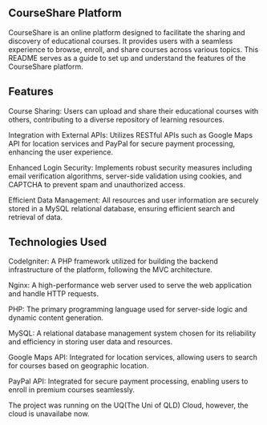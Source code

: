 ## CourseShare Platform

CourseShare is an online platform designed to facilitate the sharing and discovery of educational courses. It provides users with a seamless experience to browse, enroll, and share courses across various topics. This README serves as a guide to set up and understand the features of the CourseShare platform.

## Features

Course Sharing: Users can upload and share their educational courses with others, contributing to a diverse repository of learning resources.

Integration with External APIs: Utilizes RESTful APIs such as Google Maps API for location services and PayPal for secure payment processing, enhancing the user experience.

Enhanced Login Security: Implements robust security measures including email verification algorithms, server-side validation using cookies, and CAPTCHA to prevent spam and unauthorized access.

Efficient Data Management: All resources and user information are securely stored in a MySQL relational database, ensuring efficient search and retrieval of data.

## Technologies Used
CodeIgniter: A PHP framework utilized for building the backend infrastructure of the platform, following the MVC architecture.

Nginx: A high-performance web server used to serve the web application and handle HTTP requests.

PHP: The primary programming language used for server-side logic and dynamic content generation.

MySQL: A relational database management system chosen for its reliability and efficiency in storing user data and resources.

Google Maps API: Integrated for location services, allowing users to search for courses based on geographic location.

PayPal API: Integrated for secure payment processing, enabling users to enroll in premium courses seamlessly.

The project was running on the UQ(The Uni of QLD) Cloud, however, the cloud is unavailabe now.
